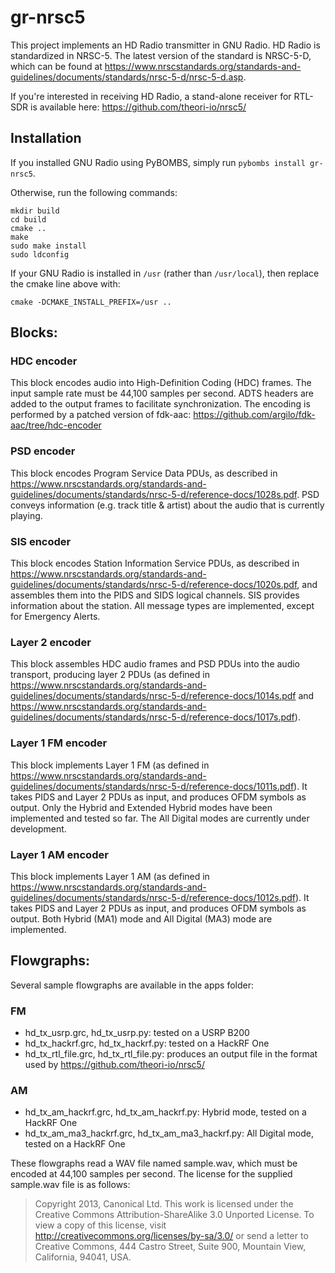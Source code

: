 gr-nrsc5
========

This project implements an HD Radio transmitter in GNU Radio.
HD Radio is standardized in NRSC-5. The latest version of the
standard is NRSC-5-D, which can be found at
https://www.nrscstandards.org/standards-and-guidelines/documents/standards/nrsc-5-d/nrsc-5-d.asp.

If you're interested in receiving HD Radio, a stand-alone receiver for RTL-SDR
is available here: https://github.com/theori-io/nrsc5/

## Installation

If you installed GNU Radio using PyBOMBS, simply run `pybombs install gr-nrsc5`.

Otherwise, run the following commands:

    mkdir build
    cd build
    cmake ..
    make
    sudo make install
    sudo ldconfig

If your GNU Radio is installed in `/usr` (rather than `/usr/local`), then
replace the cmake line above with:

    cmake -DCMAKE_INSTALL_PREFIX=/usr ..

## Blocks:

### HDC encoder

This block encodes audio into High-Definition Coding (HDC) frames. The input sample rate must be 44,100 samples per second. ADTS headers are added to the output frames to facilitate synchronization. The encoding is performed by a patched version of fdk-aac: https://github.com/argilo/fdk-aac/tree/hdc-encoder

### PSD encoder

This block encodes Program Service Data PDUs, as described in https://www.nrscstandards.org/standards-and-guidelines/documents/standards/nrsc-5-d/reference-docs/1028s.pdf. PSD conveys information (e.g. track title & artist) about the audio that is currently playing.

### SIS encoder

This block encodes Station Information Service PDUs, as described in https://www.nrscstandards.org/standards-and-guidelines/documents/standards/nrsc-5-d/reference-docs/1020s.pdf, and assembles them into the PIDS and SIDS logical channels. SIS provides information about the station. All message types are implemented, except for Emergency Alerts.

### Layer 2 encoder

This block assembles HDC audio frames and PSD PDUs into the audio transport, producing layer 2 PDUs (as defined in https://www.nrscstandards.org/standards-and-guidelines/documents/standards/nrsc-5-d/reference-docs/1014s.pdf and https://www.nrscstandards.org/standards-and-guidelines/documents/standards/nrsc-5-d/reference-docs/1017s.pdf).

### Layer 1 FM encoder

This block implements Layer 1 FM (as defined in https://www.nrscstandards.org/standards-and-guidelines/documents/standards/nrsc-5-d/reference-docs/1011s.pdf). It takes PIDS and Layer 2 PDUs as input, and produces OFDM symbols as output. Only the Hybrid and Extended Hybrid modes have been implemented and tested so far. The All Digital modes are currently under development.

### Layer 1 AM encoder

This block implements Layer 1 AM (as defined in https://www.nrscstandards.org/standards-and-guidelines/documents/standards/nrsc-5-d/reference-docs/1012s.pdf). It takes PIDS and Layer 2 PDUs as input, and produces OFDM symbols as output. Both Hybrid (MA1) mode and All Digital (MA3) mode are implemented.

## Flowgraphs:

Several sample flowgraphs are available in the apps folder:

### FM

* hd_tx_usrp.grc, hd_tx_usrp.py: tested on a USRP B200
* hd_tx_hackrf.grc, hd_tx_hackrf.py: tested on a HackRF One
* hd_tx_rtl_file.grc, hd_tx_rtl_file.py: produces an output file in the format used by https://github.com/theori-io/nrsc5/

### AM

* hd_tx_am_hackrf.grc, hd_tx_am_hackrf.py: Hybrid mode, tested on a HackRF One
* hd_tx_am_ma3_hackrf.grc, hd_tx_am_ma3_hackrf.py: All Digital mode, tested on a HackRF One

These flowgraphs read a WAV file named sample.wav, which must be encoded at 44,100 samples per second. The license for the supplied sample.wav file is as follows:

> Copyright 2013, Canonical Ltd.
> This work is licensed under the Creative Commons Attribution-ShareAlike 3.0
> Unported License. To view a copy of this license, visit
> http://creativecommons.org/licenses/by-sa/3.0/ or send a letter to Creative
> Commons, 444 Castro Street, Suite 900, Mountain View, California, 94041, USA.
